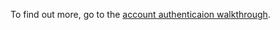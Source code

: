 To find out more, go to the [account authenticaion walkthrough](https://developer.nomad-cms.com/docs/account-authentication-javascript).
